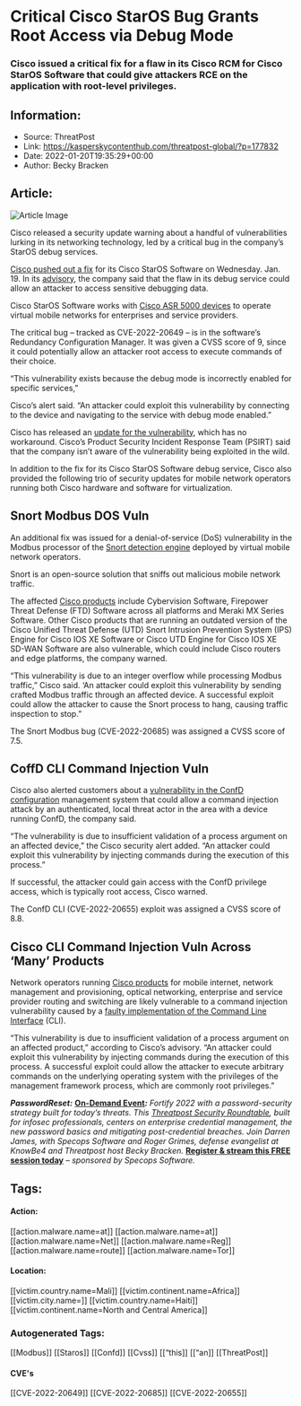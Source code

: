# Critical Cisco StarOS Bug Grants Root Access via Debug Mode
### Cisco issued a critical fix for a flaw in its Cisco RCM for Cisco StarOS Software that could give attackers RCE on the application with root-level privileges.

## Information:
+ Source: ThreatPost
+ Link: https://kasperskycontenthub.com/threatpost-global/?p=177832
+ Date: 2022-01-20T19:35:29+00:00
+ Author: Becky Bracken


## Article:
![Article Image](https://media.threatpost.com/wp-content/uploads/sites/103/2020/08/27153752/cisco.jpg)

Cisco released a security update warning about a handful of vulnerabilities lurking in its networking technology, led by a critical bug in the company’s StarOS debug services.


[Cisco pushed out a fix](https://www.cisa.gov/uscert/ncas/current-activity/2022/01/20/cisco-releases-security-updates-multiple-products) for its Cisco StarOS Software on Wednesday. Jan. 19. In its [advisory](https://tools.cisco.com/security/center/content/CiscoSecurityAdvisory/cisco-sa-rcm-vuls-7cS3Nuq), the company said that the flaw in its debug service could allow an attacker to access sensitive debugging data.


Cisco StarOS Software works with [Cisco ASR 5000 devices](https://www.cisco.com/c/en/us/products/wireless/asr-5000-series/index.html) to operate virtual mobile networks for enterprises and service providers.


The critical bug – tracked as CVE-2022-20649 – is in the software’s Redundancy Configuration Manager. It was given a CVSS score of 9, since it could potentially allow an attacker root access to execute commands of their choice.


“This vulnerability exists because the debug mode is incorrectly enabled for specific services,”  

Cisco’s alert said. “An attacker could exploit this vulnerability by connecting to the device and navigating to the service with debug mode enabled.”


Cisco has released an [update for the vulnerability](https://tools.cisco.com/security/center/content/CiscoSecurityAdvisory/cisco-sa-rcm-vuls-7cS3Nuq#vp), which has no workaround. Cisco’s Product Security Incident Response Team (PSIRT) said that the company isn’t aware of the vulnerability being exploited in the wild.


In addition to the fix for its Cisco StarOS Software debug service, Cisco also provided the following trio of security updates for mobile network operators running both Cisco hardware and software for virtualization.


**Snort Modbus DOS Vuln**
-------------------------


An additional fix was issued for a denial-of-service (DoS) vulnerability in the Modbus processor of the [Snort detection engine](https://tools.cisco.com/security/center/content/CiscoSecurityAdvisory/cisco-sa-snort-dos-9D3hJLuj) deployed by virtual mobile network operators.


Snort is an open-source solution that sniffs out malicious mobile network traffic.


The affected [Cisco products](https://threatpost.com/critical-cisco-contact-center-bug/177681/) include Cybervision Software, Firepower Threat Defense (FTD) Software across all platforms and Meraki MX Series Software. Other Cisco products that are running an outdated version of the Cisco Unified Threat Defense (UTD) Snort Intrusion Prevention System (IPS) Engine for Cisco IOS XE Software or Cisco UTD Engine for Cisco IOS XE SD-WAN Software are also vulnerable, which could include Cisco routers and edge platforms, the company warned.


“This vulnerability is due to an integer overflow while processing Modbus traffic,” Cisco said. ‘An attacker could exploit this vulnerability by sending crafted Modbus traffic through an affected device. A successful exploit could allow the attacker to cause the Snort process to hang, causing traffic inspection to stop.”


The Snort Modbus bug (CVE-2022-20685) was assigned a CVSS score of 7.5.


**CoffD CLI Command Injection Vuln**
------------------------------------


Cisco also alerted customers about a [vulnerability in the ConfD configuration](https://tools.cisco.com/security/center/content/CiscoSecurityAdvisory/cisco-sa-confdcli-cmdinj-wybQDSSh) management system that could allow a command injection attack by an authenticated, local threat actor in the area with a device running ConfD, the company said.


“The vulnerability is due to insufficient validation of a process argument on an affected device,” the Cisco security alert added. “An attacker could exploit this vulnerability by injecting commands during the execution of this process.”


If successful, the attacker could gain access with the ConfD privilege access, which is typically root access, Cisco warned.


The ConfD CLI (CVE-2022-20655) exploit was assigned a CVSS score of 8.8.


**Cisco CLI Command Injection Vuln Across ‘Many’ Products**
-----------------------------------------------------------


Network operators running [Cisco products](https://threatpost.com/cisco-smart-switches-security-holes/167031/) for mobile internet, network management and provisioning, optical networking, enterprise and service provider routing and switching are likely vulnerable to a command injection vulnerability caused by a [faulty implementation of the Command Line Interface](https://tools.cisco.com/security/center/content/CiscoSecurityAdvisory/cisco-sa-cli-cmdinj-4MttWZPB) (CLI).


“This vulnerability is due to insufficient validation of a process argument on an affected product,” according to Cisco’s advisory. “An attacker could exploit this vulnerability by injecting commands during the execution of this process. A successful exploit could allow the attacker to execute arbitrary commands on the underlying operating system with the privileges of the management framework process, which are commonly root privileges.”


***Password******Reset:*** [**On-Demand Event**](https://threatpost.com/webinars/password-reset-claiming-control-of-credentials-to-stop-attacks/)***:*** *Fortify 2022 with a password-security strategy built for today’s threats. This* [*Threatpost Security Roundtable*](https://threatpost.com/webinars/password-reset-claiming-control-of-credentials-to-stop-attacks/)*, built for infosec professionals, centers on enterprise credential management, the new password basics and mitigating post-credential breaches. Join Darren James, with Specops Software and Roger Grimes, defense evangelist at KnowBe4 and Threatpost host Becky Bracken.* [**Register & stream this FREE session today**](https://threatpost.com/webinars/password-reset-claiming-control-of-credentials-to-stop-attacks/) *– sponsored by Specops Software.*





## Tags:

#### Action:
[[action.malware.name=at]] [[action.malware.name=at]] [[action.malware.name=Net]] [[action.malware.name=Reg]] [[action.malware.name=route]] [[action.malware.name=Tor]]

#### Location:
[[victim.country.name=Mali]] [[victim.continent.name=Africa]] [[victim.city.name=]] [[victim.country.name=Haiti]] [[victim.continent.name=North and Central America]]

### Autogenerated Tags:
[[Modbus]] [[Staros]] [[Confd]] [[Cvss]] [[“this]] [[“an]] [[ThreatPost]]
#### CVE's
[[CVE-2022-20649]] [[CVE-2022-20685]] [[CVE-2022-20655]]


